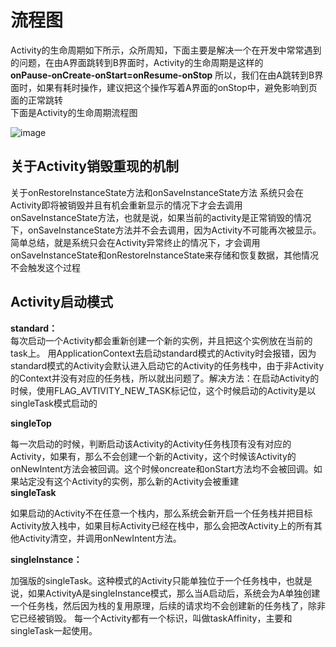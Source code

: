 # 流程图
Activity的生命周期如下所示，众所周知，下面主要是解决一个在开发中常常遇到的问题，在由A界面跳转到B界面时，Activity的生命周期是这样的  
**onPause-onCreate-onStart=onResume-onStop**
所以，我们在由A跳转到B界面时，如果有耗时操作，建议把这个操作写着A界面的onStop中，避免影响到页面的正常跳转  
下面是Activity的生命周期流程图  

![image](http://note.youdao.com/yws/public/resource/4639390ad9c72aa92fb733a49e7eee47/xmlnote/88448E9B677E4BC28B4F8C830997E0AA/303)
## 关于Activity销毁重现的机制
关于onRestoreInstanceState方法和onSaveInstanceState方法
系统只会在Activity即将被销毁并且有机会重新显示的情况下才会去调用onSaveInstanceState方法，也就是说，如果当前的activity是正常销毁的情况下，onSaveInstanceState方法并不会去调用，因为Activity不可能再次被显示。简单总结，就是系统只会在Activity异常终止的情况下，才会调用onSaveInstanceState和onRestoreInstanceState来存储和恢复数据，其他情况不会触发这个过程

## Activity启动模式
**standard：**  
每次启动一个Activity都会重新创建一个新的实例，并且把这个实例放在当前的task上。
用ApplicationContext去启动standard模式的Activity时会报错，因为standard模式的Activity会默认进入启动它的Activity的任务栈中，由于非Activity的Context并没有对应的任务栈，所以就出问题了。解决方法：在启动Activity的时候，使用FLAG_AVTIVITY_NEW_TASK标记位，这个时候启动的Activity是以singleTask模式启动的  

**singleTop** 

每一次启动的时候，判断启动该Activity的Activity任务栈顶有没有对应的Activity，如果有，那么不会创建一个新的Activity，这个时候该Activity的onNewIntent方法会被回调。这个时候oncreate和onStart方法均不会被回调。如果站定没有这个Activity的实例，那么新的Activity会被重建  
**singleTask** 

如果启动的Activity不在任意一个栈内，那么系统会新开启一个任务栈并把目标Activity放入栈中，如果目标Activity已经在栈中，那么会把改Activity上的所有其他Activity清空，并调用onNewIntent方法。 

**singleInstance：**

加强版的singleTask。这种模式的Activity只能单独位于一个任务栈中，也就是说，如果ActivityA是singleInstance模式，那么当A启动后，系统会为A单独创建一个任务栈，然后因为栈的复用原理，后续的请求均不会创建新的任务栈了，除非它已经被销毁。
每一个Activity都有一个标识，叫做taskAffinity，主要和singleTask一起使用。